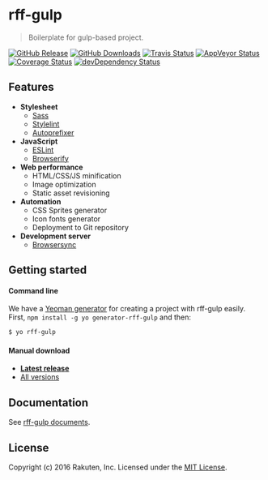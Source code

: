 # rff-gulp
> Boilerplate for gulp-based project.

[![GitHub Release][release-image]][release-url]
[![GitHub Downloads][downloads-image]][downloads-url]
[![Travis Status][travis-image]][travis-url]
[![AppVeyor Status][appveyor-image]][appveyor-url]
[![Coverage Status][coveralls-image]][coveralls-url]
[![devDependency Status][david-dev-image]][david-dev-url]

## Features
- **Stylesheet**
  - [Sass](http://sass-lang.com/)
  - [Stylelint](http://stylelint.io/)
  - [Autoprefixer](https://github.com/postcss/autoprefixer)
- **JavaScript**
  - [ESLint](http://eslint.org/)
  - [Browserify](http://browserify.org/)
- **Web performance**
  - HTML/CSS/JS minification
  - Image optimization
  - Static asset revisioning
- **Automation**
  - CSS Sprites generator
  - Icon fonts generator
  - Deployment to Git repository
- **Development server**
  - [Browsersync](https://www.browsersync.io/)

## Getting started

#### Command line
We have a [Yeoman generator](https://github.com/rakuten-frontend/generator-rff-gulp) for creating a project with rff-gulp easily.  
First, `npm install -g yo generator-rff-gulp` and then:

```sh
$ yo rff-gulp
```

#### Manual download
- **[Latest release](https://github.com/rakuten-frontend/rff-gulp/releases/latest)**
- [All versions](https://github.com/rakuten-frontend/rff-gulp/releases)

## Documentation
See [rff-gulp documents](docs/README.md).

## License
Copyright (c) 2016 Rakuten, Inc.
Licensed under the [MIT License](LICENSE).

[release-image]: https://img.shields.io/github/release/rakuten-frontend/rff-gulp.svg
[release-url]: https://github.com/rakuten-frontend/rff-gulp/releases/latest
[downloads-image]: https://img.shields.io/github/downloads/rakuten-frontend/rff-gulp/total.svg
[downloads-url]: https://github.com/rakuten-frontend/rff-gulp/releases
[travis-image]: https://img.shields.io/travis/rakuten-frontend/rff-gulp.svg?label=unix
[travis-url]: https://travis-ci.org/rakuten-frontend/rff-gulp
[appveyor-image]: https://img.shields.io/appveyor/ci/htanjo/rff-gulp.svg?label=windows
[appveyor-url]: https://ci.appveyor.com/project/htanjo/rff-gulp
[coveralls-image]: https://coveralls.io/repos/rakuten-frontend/rff-gulp/badge.svg?branch=master
[coveralls-url]: https://coveralls.io/r/rakuten-frontend/rff-gulp
[david-dev-image]: https://david-dm.org/rakuten-frontend/rff-gulp/dev-status.svg?path=templates
[david-dev-url]: https://david-dm.org/rakuten-frontend/rff-gulp?path=templates#info=devDependencies

